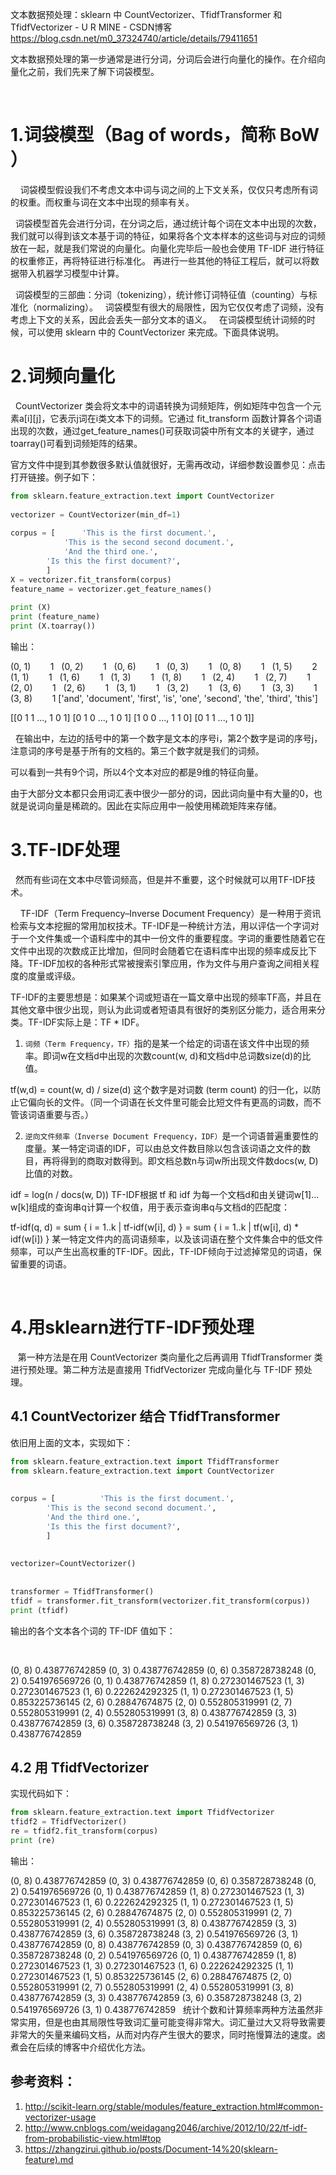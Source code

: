 文本数据预处理：sklearn 中 CountVectorizer、TfidfTransformer 和 TfidfVectorizer - U R MINE - CSDN博客 https://blog.csdn.net/m0_37324740/article/details/79411651

文本数据预处理的第一步通常是进行分词，分词后会进行向量化的操作。在介绍向量化之前，我们先来了解下词袋模型。

 

# 1.词袋模型（Bag of words，简称 BoW ）
 
  词袋模型假设我们不考虑文本中词与词之间的上下文关系，仅仅只考虑所有词的权重。而权重与词在文本中出现的频率有关。

  词袋模型首先会进行分词，在分词之后，通过统计每个词在文本中出现的次数，我们就可以得到该文本基于词的特征，如果将各个文本样本的这些词与对应的词频放在一起，就是我们常说的向量化。向量化完毕后一般也会使用 TF-IDF 进行特征的权重修正，再将特征进行标准化。 再进行一些其他的特征工程后，就可以将数据带入机器学习模型中计算。

  词袋模型的三部曲：分词（tokenizing），统计修订词特征值（counting）与标准化（normalizing）。
  词袋模型有很大的局限性，因为它仅仅考虑了词频，没有考虑上下文的关系，因此会丢失一部分文本的语义。
  在词袋模型统计词频的时候，可以使用 sklearn 中的 CountVectorizer 来完成。下面具体说明。

# 2.词频向量化

  CountVectorizer 类会将文本中的词语转换为词频矩阵，例如矩阵中包含一个元素a[i][j]，它表示j词在i类文本下的词频。它通过 fit_transform 函数计算各个词语出现的次数，通过get_feature_names()可获取词袋中所有文本的关键字，通过 toarray()可看到词频矩阵的结果。

官方文件中提到其参数很多默认值就很好，无需再改动，详细参数设置参见：点击打开链接。例子如下：

```py
from sklearn.feature_extraction.text import CountVectorizer
 
vectorizer = CountVectorizer(min_df=1)
 
corpus = [      'This is the first document.',
    		'This is the second second document.',
    		'And the third one.',
		'Is this the first document?',
		]
X = vectorizer.fit_transform(corpus)
feature_name = vectorizer.get_feature_names()
 
print (X)
print (feature_name)
print (X.toarray())
```
输出：

   (0, 1)        1
  (0, 2)        1
  (0, 6)        1
  (0, 3)        1
  (0, 8)        1
  (1, 5)        2
  (1, 1)        1
  (1, 6)        1
  (1, 3)        1
  (1, 8)        1
  (2, 4)        1
  (2, 7)        1
  (2, 0)        1
  (2, 6)        1
  (3, 1)        1
  (3, 2)        1
  (3, 6)        1
  (3, 3)        1
  (3, 8)        1
['and', 'document', 'first', 'is', 'one', 'second', 'the', 'third', 'this']
 
[[0 1 1 ..., 1 0 1]
 [0 1 0 ..., 1 0 1]
 [1 0 0 ..., 1 1 0]
 [0 1 1 ..., 1 0 1]]
 

  在输出中，左边的括号中的第一个数字是文本的序号i，第2个数字是词的序号j，注意词的序号是基于所有的文档的。第三个数字就是我们的词频。

可以看到一共有9个词，所以4个文本对应的都是9维的特征向量。

由于大部分文本都只会用词汇表中很少一部分的词，因此词向量中有大量的0，也就是说词向量是稀疏的。因此在实际应用中一般使用稀疏矩阵来存储。

# 3.TF-IDF处理
  然而有些词在文本中尽管词频高，但是并不重要，这个时候就可以用TF-IDF技术。

    TF-IDF（Term Frequency–Inverse Document Frequency）是一种用于资讯检索与文本挖掘的常用加权技术。TF-IDF是一种统计方法，用以评估一个字词对于一个文件集或一个语料库中的其中一份文件的重要程度。字词的重要性随着它在文件中出现的次数成正比增加，但同时会随着它在语料库中出现的频率成反比下降。TF-IDF加权的各种形式常被搜索引擎应用，作为文件与用户查询之间相关程度的度量或评级。

TF-IDF的主要思想是：如果某个词或短语在一篇文章中出现的频率TF高，并且在其他文章中很少出现，则认为此词或者短语具有很好的类别区分能力，适合用来分类。TF-IDF实际上是：TF * IDF。
1. `词频（Term Frequency，TF）`指的是某一个给定的词语在该文件中出现的频率。即词w在文档d中出现的次数count(w, d)和文档d中总词数size(d)的比值。

tf(w,d) = count(w, d) / size(d)
这个数字是对词数 (term count) 的归一化，以防止它偏向长的文件。（同一个词语在长文件里可能会比短文件有更高的词数，而不管该词语重要与否。）

2. `逆向文件频率（Inverse Document Frequency，IDF）`是一个词语普遍重要性的度量。某一特定词语的IDF，可以由总文件数目除以包含该词语之文件的数目，再将得到的商取对数得到。即文档总数n与词w所出现文件数docs(w, D)比值的对数。　

idf = log(n / docs(w, D))
TF-IDF根据 tf 和 idf 为每一个文档d和由关键词w[1]…w[k]组成的查询串q计算一个权值，用于表示查询串q与文档d的匹配度：

tf-idf(q, d) = sum { i = 1..k | tf-idf(w[i], d) } = sum { i = 1..k | tf(w[i], d) * idf(w[i]) }
某一特定文件内的高词语频率，以及该词语在整个文件集合中的低文件频率，可以产生出高权重的TF-IDF。因此，TF-IDF倾向于过滤掉常见的词语，保留重要的词语。

 
# 4.用sklearn进行TF-IDF预处理
   第一种方法是在用 CountVectorizer 类向量化之后再调用 TfidfTransformer 类进行预处理。第二种方法是直接用 TfidfVectorizer 完成向量化与 TF-IDF 预处理。

## 4.1 CountVectorizer 结合 TfidfTransformer
依旧用上面的文本，实现如下：

```py
from sklearn.feature_extraction.text import TfidfTransformer 
from sklearn.feature_extraction.text import CountVectorizer 
 
 
corpus = [          'This is the first document.',
		'This is the second second document.',
		'And the third one.',
		'Is this the first document?',
		]
 
 
vectorizer=CountVectorizer()
 
 
transformer = TfidfTransformer()
tfidf = transformer.fit_transform(vectorizer.fit_transform(corpus)) 
print (tfidf)
```

输出的各个文本各个词的 TF-IDF 值如下：

 

  (0, 8)        0.438776742859
  (0, 3)        0.438776742859
  (0, 6)        0.358728738248
  (0, 2)        0.541976569726
  (0, 1)        0.438776742859
  (1, 8)        0.272301467523
  (1, 3)        0.272301467523
  (1, 6)        0.222624292325
  (1, 1)        0.272301467523
  (1, 5)        0.853225736145
  (2, 6)        0.28847674875
  (2, 0)        0.552805319991
  (2, 7)        0.552805319991
  (2, 4)        0.552805319991
  (3, 8)        0.438776742859
  (3, 3)        0.438776742859
  (3, 6)        0.358728738248
  (3, 2)        0.541976569726
  (3, 1)        0.438776742859

## 4.2 用 TfidfVectorizer
实现代码如下：
```py
from sklearn.feature_extraction.text import TfidfVectorizer
tfidf2 = TfidfVectorizer()
re = tfidf2.fit_transform(corpus)
print (re)
```
输出：

  (0, 8)        0.438776742859
  (0, 3)        0.438776742859
  (0, 6)        0.358728738248
  (0, 2)        0.541976569726
  (0, 1)        0.438776742859
  (1, 8)        0.272301467523
  (1, 3)        0.272301467523
  (1, 6)        0.222624292325
  (1, 1)        0.272301467523
  (1, 5)        0.853225736145
  (2, 6)        0.28847674875
  (2, 0)        0.552805319991
  (2, 7)        0.552805319991
  (2, 4)        0.552805319991
  (3, 8)        0.438776742859
  (3, 3)        0.438776742859
  (3, 6)        0.358728738248
  (3, 2)        0.541976569726
  (3, 1)        0.438776742859
 (0, 8)        0.438776742859
  (0, 3)        0.438776742859
  (0, 6)        0.358728738248
  (0, 2)        0.541976569726
  (0, 1)        0.438776742859
  (1, 8)        0.272301467523
  (1, 3)        0.272301467523
  (1, 6)        0.222624292325
  (1, 1)        0.272301467523
  (1, 5)        0.853225736145
  (2, 6)        0.28847674875
  (2, 0)        0.552805319991
  (2, 7)        0.552805319991
  (2, 4)        0.552805319991
  (3, 8)        0.438776742859
  (3, 3)        0.438776742859
  (3, 6)        0.358728738248
  (3, 2)        0.541976569726
  (3, 1)        0.438776742859
 
统计个数和计算频率两种方法虽然非常实用，但是也由其局限性导致词汇量可能变得非常大。词汇量过大又将导致需要非常大的矢量来编码文档，从而对内存产生很大的要求，同时拖慢算法的速度。卤煮会在后续的博客中介绍优化方法。

## 参考资料：

1. http://scikit-learn.org/stable/modules/feature_extraction.html#common-vectorizer-usage
2. http://www.cnblogs.com/weidagang2046/archive/2012/10/22/tf-idf-from-probabilistic-view.html#top
3. https://zhangzirui.github.io/posts/Document-14%20(sklearn-feature).md
